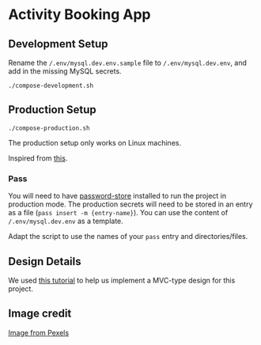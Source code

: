 # Activity Booking App

## Development Setup

Rename the `/.env/mysql.dev.env.sample` file to `/.env/mysql.dev.env`, and add in the missing MySQL secrets.

`./compose-development.sh`

## Production Setup

`./compose-production.sh`

The production setup only works on Linux machines.

Inspired from [this](https://github.com/mashiox/dotfiles/blob/master/docker/secrets.md).

### Pass

You will need to have [password-store](https://www.passwordstore.org/) installed to run the project in production mode. The production secrets will need to be stored in an entry as a file (`pass insert -m {entry-name}`). You can use the content of `/.env/mysql.dev.env` as a template.

Adapt the script to use the names of your `pass` entry and directories/files.

## Design Details

We used [this tutorial](https://github.com/PatrickLouys/no-framework-tutorial) to help us implement a MVC-type design for this project.

## Image credit

[Image from Pexels](https://www.pexels.com/photo/photograph-of-a-person-surfing-1494720/)

